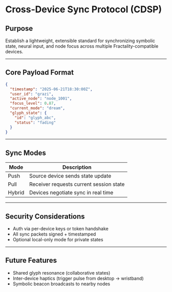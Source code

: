 # Cross-Device Sync Protocol (CDSP)

## Purpose
Establish a lightweight, extensible standard for synchronizing symbolic state, neural input, and node focus across multiple Fractality-compatible devices.

---

## Core Payload Format

```json
{
  "timestamp": "2025-06-21T18:30:00Z",
  "user_id": "grazi",
  "active_node": "node_1001",
  "focus_level": 0.87,
  "current_mode": "dream",
  "glyph_state": {
    "id": "glyph_abc",
    "status": "fading"
  }
}
```

---

## Sync Modes

| Mode         | Description                              |
|--------------|------------------------------------------|
| Push         | Source device sends state update         |
| Pull         | Receiver requests current session state  |
| Hybrid       | Devices negotiate sync in real time      |

---

## Security Considerations

- Auth via per-device keys or token handshake
- All sync packets signed + timestamped
- Optional local-only mode for private states

---

## Future Features

- Shared glyph resonance (collaborative states)
- Inter-device haptics (trigger pulse from desktop → wristband)
- Symbolic beacon broadcasts to nearby nodes

